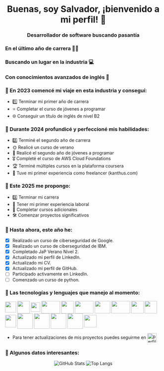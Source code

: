 <h1 align="center"> Buenas, soy Salvador, ¡bienvenido a mi perfil! 👋 </h1>
<h3 align="center"> Desarrollador de software buscando pasantía </h3>

### En el último año de carrera 👨‍🎓

### Buscando un lugar en la industria 💻

### Con conocimientos avanzados de inglés 💬

### 🔹 En 2023 comencé mi viaje en esta industria y conseguí:
  - 1️⃣ Terminar mi primer año de carrera 
  - ⭐️ Completar el curso de jóvenes a programar 
  - 🌐 Conseguir un título de inglés de nivel B2
 
### 🔹 Durante 2024 profundicé y perfeccioné mis habilidades:
  - 2️⃣ Terminé el segundo año de carrera 
  - 🌞 Realicé un curso de verano 
  - 🥇 Realicé el segundo año de jóvenes a programar 
  - 🎖️ Completé el curso de AWS Cloud Foundations 
  - 🏆 Terminé múltiples cursos en la plataforma coursera 
  - 🎉 Tuve mi primer experiencia como freelancer (kanthus.com) 

### 🔹 Este 2025 me propongo:
  - 3️⃣ Terminar mi carrera 
  - 💼 Tener mi primer experiencia laboral 
  - 📜 Completar cursos adicionales
  - 🛠 Comenzar proyectos significativos
 
### 🔹 Hasta ahora, este año he:
  - [X] Realizado un curso de ciberseguridad de Google.
  - [X] Realizado un curso de ciberseguridad de IBM.
  - [X] Completado JaP Verano Nivel 2.
  - [x] Actualizado mi perfil de LinkedIn.
  - [x] Actualizado mi CV.
  - [x] Actualizado mi perfil de GitHub.
  - [ ] Participado activamente en LinkedIn.
  - [ ] Comenzado un curso de python.

### 🔹 Las tecnologías y lenguajes que manejo al momento:
  <p>
    <img align="center" src="https://cdn-icons-png.flaticon.com/512/5968/5968242.png" height="35" width="35"/>
    <img align="center" src="https://img.icons8.com/?size=512&id=108784&format=png" height="40" width="40"/>
    <img align="center" src="https://cdn-icons-png.flaticon.com/512/174/174854.png" height="30" width="30"/>
    <img align="center" src="https://1000marcas.net/wp-content/uploads/2020/11/Java-logo.png" height="40" width="60"/>
    <img align="center" src="https://img.icons8.com/?size=512&id=54087&format=png" height="40" width="40"/>
    <img align="center" src="https://1000marcas.net/wp-content/uploads/2020/11/MySQL-logo.png" height="40" width="60"/>
    <img align="center" src="https://mariadb.com/wp-content/uploads/2019/11/mariadb-logo-vert_blue-transparent.png" height="40" width="50"/>
    <img align="center" src="https://upload.wikimedia.org/wikipedia/commons/thumb/2/27/PHP-logo.svg/2560px-PHP-logo.svg.png" height="40" width="60"/>
    <img align="center" src="https://upload.wikimedia.org/wikipedia/commons/thumb/f/fa/Microsoft_Azure.svg/1200px-Microsoft_Azure.svg.png" height="40" width="40"/>
    <img align="center" src="https://upload.wikimedia.org/wikipedia/commons/thumb/c/c3/Python-logo-notext.svg/1200px-Python-logo-notext.svg.png" height="40" width="40"/>
    <img align="center" src="https://upload.wikimedia.org/wikipedia/commons/thumb/1/18/ISO_C%2B%2B_Logo.svg/1822px-ISO_C%2B%2B_Logo.svg.png" height="40" width="35"/>
    <img align="center" src="https://cdn4.iconfinder.com/data/icons/proglyphs-computers-and-development/512/Terminal-512.png" height="50" width="50"/>
    <img align="center" src="https://1000logos.net/wp-content/uploads/2017/03/LINUX-LOGO.png" height="50" width="50"/>
    <img align="center" src="https://upload.wikimedia.org/wikipedia/commons/thumb/3/32/HeidiSQL_logo_image.png/800px-HeidiSQL_logo_image.png" height="50" width="50"/>
    <img align="center" src="https://img.icons8.com/color/512/git.png" height="50" width="50"/>
    <img align="center" src="https://cdn.iconscout.com/icon/free/png-256/free-aws-1869025-1583149.png?f=webp" height="40" width="40"/>
  </p>

- Para tener actualizaciones de mis proyectos puedes seguirme en 
  <a href="https://linkedin.com/in/salvadorvanolitec" target="blank">
    <img align="center" src="https://upload.wikimedia.org/wikipedia/commons/thumb/8/81/LinkedIn_icon.svg/2048px-LinkedIn_icon.svg.png" height="30" width="30" alt="perfil-linkedin"/>
  </a>

### 🔹 Algunos datos interesantes:

<div align="center">
  
  ![GitHub Stats](https://github-readme-stats.vercel.app/api?username=salvadorvanoli&show_icons=true&theme=dark)
  ![Top Langs](https://github-readme-stats.vercel.app/api/top-langs/?username=salvadorvanoli&layout=compact&theme=dark)  

</div>
